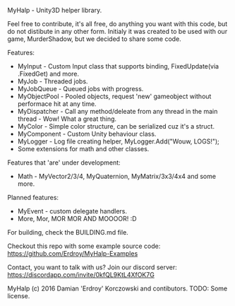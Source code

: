 MyHalp - Unity3D helper library.

Feel free to contribute, it's all free, do anything you want with this code, but do not distibute in any other form.
Initialy it was created to be used with our game, MurderShadow, but we decided to share some code.

Features:
 - MyInput - Custom Input class that supports binding, FixedUpdate(via .FixedGet) and more.
 - MyJob - Threaded jobs.
 - MyJobQueue - Queued jobs with progress.
 - MyObjectPool - Pooled objects, request 'new' gameobject without performace hit at any time.
 - MyDispatcher - Call any method/deleate from any thread in the main thread - Wow! What a great thing.
 - MyColor - Simple color structure, can be serialized cuz it's a struct.
 - MyComponent - Custom Unity behaviour class.
 - MyLogger - Log file creating helper, MyLogger.Add("Wouw, LOGS!");
 - Some extensions for math and other classes.

Features that 'are' under development:
 - Math - MyVector2/3/4, MyQuaternion, MyMatrix/3x3/4x4 and some more.
 
Planned features:
 - MyEvent - custom delegate handlers.
 - More, Mor, MOR MOR AND MOOOOR! :D
 
For building, check the BUILDING.md file.

Checkout this repo with some example source code: 
https://github.com/Erdroy/MyHalp-Examples

Contact, you want to talk with us? Join our discord server:
https://discordapp.com/invite/0kfQL9KtL4XfOK7G

MyHalp (c) 2016 Damian 'Erdroy' Korczowski and contibutors. TODO: Some license.

